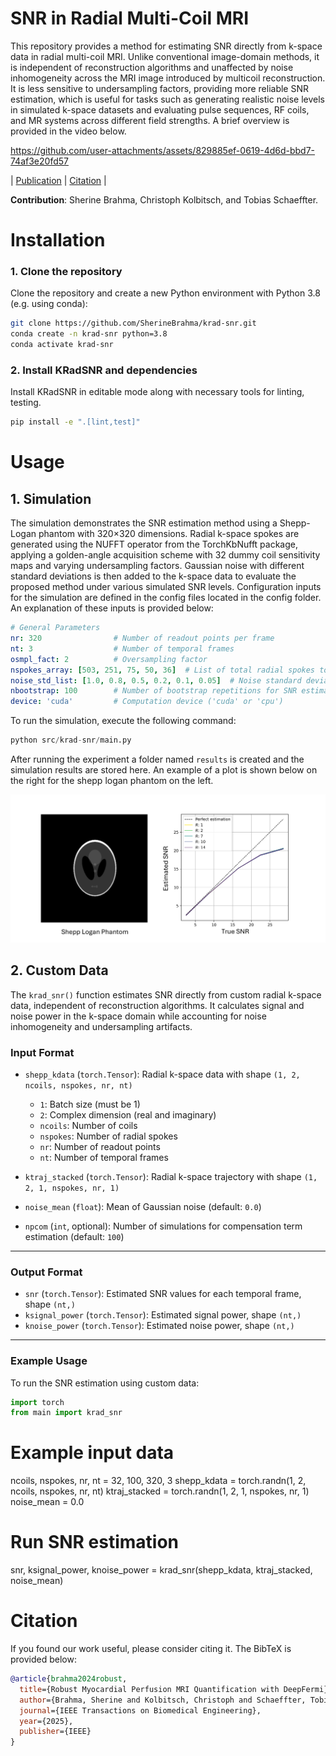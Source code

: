# SNR in Radial Multi-Coil MRI
This repository provides a method for estimating SNR directly from k-space data in radial multi-coil MRI. Unlike conventional image-domain methods, it is independent of reconstruction algorithms and unaffected by noise inhomogeneity across the MRI image introduced by multicoil reconstruction. It is less sensitive to undersampling factors, providing more reliable SNR estimation, which is useful for tasks such as generating realistic noise levels in simulated k-space datasets and evaluating pulse sequences, RF coils, and MR systems across different field strengths. A brief overview is provided in the video below.

https://github.com/user-attachments/assets/829885ef-0619-4d6d-bbd7-74af3e20fd57

<a id="publication"></a>
| [Publication](https://ieeexplore.ieee.org/document/10731565) | [Citation](#bibtex-citation) |

**Contribution**: Sherine Brahma, Christoph Kolbitsch, and Tobias Schaeffter.

# Installation

### 1. Clone the repository
Clone the repository and create a new Python environment with Python 3.8 (e.g. using conda):
```bash
git clone https://github.com/SherineBrahma/krad-snr.git
conda create -n krad-snr python=3.8
conda activate krad-snr
```

### 2. Install KRadSNR and dependencies
Install KRadSNR in editable mode along with necessary tools for linting, testing. 
```bash 
pip install -e ".[lint,test]"
```

# Usage

## 1. Simulation

The simulation demonstrates the SNR estimation method using a Shepp-Logan phantom with 320×320 dimensions. Radial k-space spokes are generated using the NUFFT operator from the TorchKbNufft package, applying a golden-angle acquisition scheme with 32 dummy coil sensitivity maps and varying undersampling factors. Gaussian noise with different standard deviations is then added to the k-space data to evaluate the proposed method under various simulated SNR levels. Configuration inputs for the simulation are defined in the config files located in the config folder. An explanation of these inputs is provided below:

```yaml 
# General Parameters
nr: 320                # Number of readout points per frame
nt: 3                  # Number of temporal frames
osmpl_fact: 2          # Oversampling factor
nspokes_array: [503, 251, 75, 50, 36]  # List of total radial spokes to be simulated
noise_std_list: [1.0, 0.8, 0.5, 0.2, 0.1, 0.05]  # Noise standard deviations
nbootstrap: 100        # Number of bootstrap repetitions for SNR estimation
device: 'cuda'         # Computation device ('cuda' or 'cpu')
```

To run the simulation, execute the following command:

```python
python src/krad-snr/main.py
```

After running the experiment a folder named ```results``` is created and the simulation results are stored here. An example of a plot is shown below on the right for the shepp logan phantom on the left.

<div align="center">
  <img src="media/snr_plot.png" width="700" height="auto">
</div>

## 2. Custom Data

The `krad_snr()` function estimates SNR directly from custom radial k-space data, independent of reconstruction algorithms. It calculates signal and noise power in the k-space domain while accounting for noise inhomogeneity and undersampling artifacts.

### **Input Format**

- `shepp_kdata` (`torch.Tensor`): Radial k-space data with shape `(1, 2, ncoils, nspokes, nr, nt)`  
  - `1`: Batch size (must be 1)  
  - `2`: Complex dimension (real and imaginary)  
  - `ncoils`: Number of coils  
  - `nspokes`: Number of radial spokes  
  - `nr`: Number of readout points  
  - `nt`: Number of temporal frames  

- `ktraj_stacked` (`torch.Tensor`): Radial k-space trajectory with shape `(1, 2, 1, nspokes, nr, 1)`

- `noise_mean` (`float`): Mean of Gaussian noise (default: `0.0`)

- `npcom` (`int`, optional): Number of simulations for compensation term estimation (default: `100`)

---

### **Output Format**

- `snr` (`torch.Tensor`): Estimated SNR values for each temporal frame, shape `(nt,)`  
- `ksignal_power` (`torch.Tensor`): Estimated signal power, shape `(nt,)`  
- `knoise_power` (`torch.Tensor`): Estimated noise power, shape `(nt,)`  

---

### **Example Usage**

To run the SNR estimation using custom data:

```python
import torch
from main import krad_snr
```

# Example input data
ncoils, nspokes, nr, nt = 32, 100, 320, 3
shepp_kdata = torch.randn(1, 2, ncoils, nspokes, nr, nt)
ktraj_stacked = torch.randn(1, 2, 1, nspokes, nr, 1)
noise_mean = 0.0

# Run SNR estimation
snr, ksignal_power, knoise_power = krad_snr(shepp_kdata, ktraj_stacked, noise_mean)


# Citation

<a id="bibtex-citation"></a>

If you found our work useful, please consider citing it. The BibTeX is provided below:

```bibtex
@article{brahma2024robust,
  title={Robust Myocardial Perfusion MRI Quantification with DeepFermi},
  author={Brahma, Sherine and Kolbitsch, Christoph and Schaeffter, Tobias},
  journal={IEEE Transactions on Biomedical Engineering},
  year={2025},
  publisher={IEEE}
}
```
